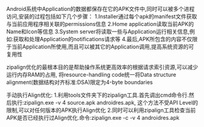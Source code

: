 ﻿Android系统中Application的数据都保存在它的APK文件中,同时可以被多个进程访问,安装的过程包括如下几个步骤：
1.Installer通过每个apk的manifest文件获取与当前应用程序相关联的permissions信息
2.Home application读取当前APK的Name和Icon等信息
3.System server将读取一些与Application运行相关信息,例如:获取和处理Application的notifications请求等
4.最后,APK所包含的内容不仅限于当前Application所使用,而且可以被其它的Application调用,提高系统资源的可复用性

zipalign优化的最根本目的是帮助操作系统更高效率的根据请求索引资源,可以减少运行内存RAM的占用,
将resource-handling code统一将Data structure alignment(数据结构对齐标准:DSA)限定为4-byte boundaries

手动执行Align优化:
1.利用tools文件夹下的zipalign工具.首先调出cmd命令行.然后执行:zipalign.exe -v 4 source.apk androidres.apk,
这个方法不受API Level的限制,可以对任何版本的APK执行Align优化
2.同时可以利用zipalign工具检查当前APK是否已经执行过Align优化.命令:zipalign.exe -c -v 4 androidres.apk
